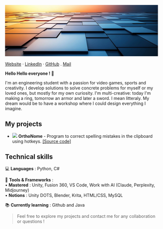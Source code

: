 <img src="img\banniere.png">

[Website](https://antoine-roucau.github.io/) · 
[LinkedIn](https://www.linkedin.com/in/antoine-roucau-682b1b157/) · 
[GitHub](https://github.com/Antoine-Roucau) .
[Mail](mailto:abg.antoine.roucau@gmail.com)

**Hello Hello everyone ! 👋**

I'm an engineering student with a passion for video games, sports and creativity. I develop solutions to solve concrete problems for myself or my loved ones, but mostly for my own curiosity. I'm multi-creative: today I'm making a ring, tomorrow an armor and later a sword. I mean litteraly. My dream would be to have a workshop where I could design everything I imagine.

## My projects 

* <img src="img\orthonome.ico" width="20"> **OrthoNome** - Program to correct spelling mistakes in the clipboard using hotkeys. [[Source code]](https://github.com/Antoine-Roucau/OrthoNome)


## Technical skills

💻 **Languages** : Python, C#  

🔧 **Tools & Frameworks** :  
    • **Mastered** : Unity, Fusion 360, VS Code, Work with AI (Claude, Perplexity, Midjourney)<br>
    • **Notions** : Unity DOTS, Blender, Krita, HTML/CSS, MySQL

📚 **Currently learning** : Github and Java

> Feel free to explore my projects and contact me for any collaboration or questions !

